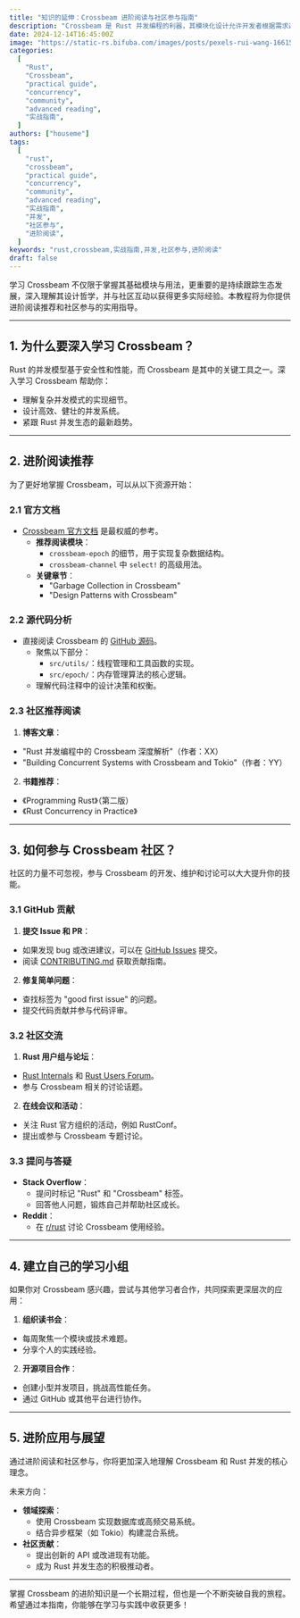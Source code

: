 ```yaml
---
title: "知识的延伸：Crossbeam 进阶阅读与社区参与指南"
description: "Crossbeam 是 Rust 并发编程的利器，其模块化设计允许开发者根据需求选择性地使用功能强大的工具。学习 Crossbeam 不仅限于掌握其基础模块与用法，更重要的是持续跟踪生态发展，深入理解其设计哲学，并与社区互动以获得更多实际经验。本教程将为你提供进阶阅读推荐和社区参与的实用指导。"
date: 2024-12-14T16:45:00Z
image: "https://static-rs.bifuba.com/images/posts/pexels-rui-wang-16615369-29954278-1920.jpg"
categories:
  [
    "Rust",
    "Crossbeam",
    "practical guide",
    "concurrency",
    "community",
    "advanced reading",
    "实战指南",
  ]
authors: ["houseme"]
tags:
  [
    "rust",
    "crossbeam",
    "practical guide",
    "concurrency",
    "community",
    "advanced reading",
    "实战指南",
    "并发",
    "社区参与",
    "进阶阅读",
  ]
keywords: "rust,crossbeam,实战指南,并发,社区参与,进阶阅读"
draft: false
---
```


学习 Crossbeam 不仅限于掌握其基础模块与用法，更重要的是持续跟踪生态发展，深入理解其设计哲学，并与社区互动以获得更多实际经验。本教程将为你提供进阶阅读推荐和社区参与的实用指导。

---

## **1. 为什么要深入学习 Crossbeam？**

Rust 的并发模型基于安全性和性能，而 Crossbeam 是其中的关键工具之一。深入学习 Crossbeam 帮助你：

- 理解复杂并发模式的实现细节。
- 设计高效、健壮的并发系统。
- 紧跟 Rust 并发生态的最新趋势。

---

## **2. 进阶阅读推荐**

为了更好地掌握 Crossbeam，可以从以下资源开始：

### **2.1 官方文档**

- [Crossbeam 官方文档](https://docs.rs/crossbeam/) 是最权威的参考。
  - **推荐阅读模块**：
    - `crossbeam-epoch` 的细节，用于实现复杂数据结构。
    - `crossbeam-channel` 中 `select!` 的高级用法。
  - **关键章节**：
    - "Garbage Collection in Crossbeam"
    - "Design Patterns with Crossbeam"

### **2.2 源代码分析**

- 直接阅读 Crossbeam 的 [GitHub 源码](https://github.com/crossbeam-rs/crossbeam)。
  - 聚焦以下部分：
    - `src/utils/`：线程管理和工具函数的实现。
    - `src/epoch/`：内存管理算法的核心逻辑。
  - 理解代码注释中的设计决策和权衡。

### **2.3 社区推荐阅读**

1. **博客文章**：

- "Rust 并发编程中的 Crossbeam 深度解析"（作者：XX）
- "Building Concurrent Systems with Crossbeam and Tokio"（作者：YY）

2. **书籍推荐**：

- 《Programming Rust》（第二版）
- 《Rust Concurrency in Practice》

---

## **3. 如何参与 Crossbeam 社区？**

社区的力量不可忽视，参与 Crossbeam 的开发、维护和讨论可以大大提升你的技能。

### **3.1 GitHub 贡献**

1. **提交 Issue 和 PR**：

- 如果发现 bug 或改进建议，可以在 [GitHub Issues](https://github.com/crossbeam-rs/crossbeam/issues) 提交。
- 阅读 [CONTRIBUTING.md](https://github.com/crossbeam-rs/crossbeam/blob/master/CONTRIBUTING.md) 获取贡献指南。

2. **修复简单问题**：

- 查找标签为 "good first issue" 的问题。
- 提交代码贡献并参与代码评审。

### **3.2 社区交流**

1. **Rust 用户组与论坛**：

- [Rust Internals](https://internals.rust-lang.org/) 和 [Rust Users Forum](https://users.rust-lang.org/)。
- 参与 Crossbeam 相关的讨论话题。

2. **在线会议和活动**：

- 关注 Rust 官方组织的活动，例如 RustConf。
- 提出或参与 Crossbeam 专题讨论。

### **3.3 提问与答疑**

- **Stack Overflow**：
  - 提问时标记 "Rust" 和 "Crossbeam" 标签。
  - 回答他人问题，锻炼自己并帮助社区成长。
- **Reddit**：
  - 在 [r/rust](https://www.reddit.com/r/rust/) 讨论 Crossbeam 使用经验。

---

## **4. 建立自己的学习小组**

如果你对 Crossbeam 感兴趣，尝试与其他学习者合作，共同探索更深层次的应用：

1. **组织读书会**：

- 每周聚焦一个模块或技术难题。
- 分享个人的实践经验。

2. **开源项目合作**：

- 创建小型并发项目，挑战高性能任务。
- 通过 GitHub 或其他平台进行协作。

---

## **5. 进阶应用与展望**

通过进阶阅读和社区参与，你将更加深入地理解 Crossbeam 和 Rust 并发的核心理念。

未来方向：

- **领域探索**：
  - 使用 Crossbeam 实现数据库或高频交易系统。
  - 结合异步框架（如 Tokio）构建混合系统。
- **社区贡献**：
  - 提出创新的 API 或改进现有功能。
  - 成为 Rust 并发生态的积极推动者。

---

掌握 Crossbeam 的进阶知识是一个长期过程，但也是一个不断突破自我的旅程。希望通过本指南，你能够在学习与实践中收获更多！
